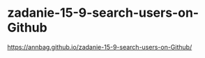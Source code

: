 # zadanie-15-9-search-users-on-Github
https://annbag.github.io/zadanie-15-9-search-users-on-Github/
